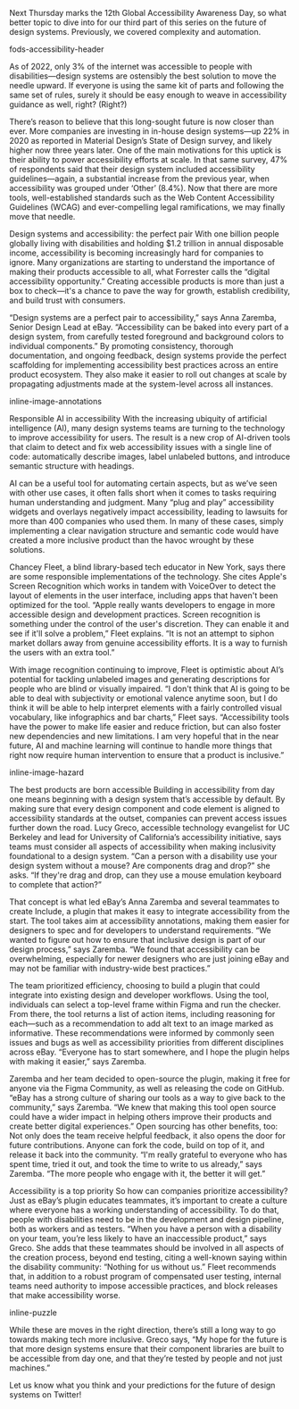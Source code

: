 Next Thursday marks the 12th Global Accessibility Awareness Day, so what better topic to dive into for our third part of this series on the future of design systems. Previously, we covered complexity and automation.

fods-accessibility-header

As of 2022, only 3% of the internet was accessible to people with disabilities—design systems are ostensibly the best solution to move the needle upward. If everyone is using the same kit of parts and following the same set of rules, surely it should be easy enough to weave in accessibility guidance as well, right? (Right?)

There’s reason to believe that this long-sought future is now closer than ever. More companies are investing in in-house design systems—up 22% in 2020 as reported in Material Design’s State of Design survey, and likely higher now three years later. One of the main motivations for this uptick is their ability to power accessibility efforts at scale. In that same survey, 47% of respondents said that their design system included accessibility guidelines—again, a substantial increase from the previous year, when accessibility was grouped under ‘Other’ (8.4%). Now that there are more tools, well-established standards such as the Web Content Accessibility Guidelines (WCAG) and ever-compelling legal ramifications, we may finally move that needle.

Design systems and accessibility: the perfect pair
With one billion people globally living with disabilities and holding $1.2 trillion in annual disposable income, accessibility is becoming increasingly hard for companies to ignore. Many organizations are starting to understand the importance of making their products accessible to all, what Forrester calls the “digital accessibility opportunity.” Creating accessible products is more than just a box to check—it's a chance to pave the way for growth, establish credibility, and build trust with consumers.

“Design systems are a perfect pair to accessibility,” says Anna Zaremba, Senior Design Lead at eBay. “Accessibility can be baked into every part of a design system, from carefully tested foreground and background colors to individual components.” By promoting consistency, thorough documentation, and ongoing feedback, design systems provide the perfect scaffolding for implementing accessibility best practices across an entire product ecosystem. They also make it easier to roll out changes at scale by propagating adjustments made at the system-level across all instances.

inline-image-annotations

Responsible AI in accessibility
With the increasing ubiquity of artificial intelligence (AI), many design systems teams are turning to the technology to improve accessibility for users. The result is a new crop of AI-driven tools that claim to detect and fix web accessibility issues with a single line of code: automatically describe images, label unlabeled buttons, and introduce semantic structure with headings.

AI can be a useful tool for automating certain aspects, but as we’ve seen with other use cases, it often falls short when it comes to tasks requiring human understanding and judgment. Many “plug and play” accessibility widgets and overlays negatively impact accessibility, leading to lawsuits for more than 400 companies who used them. In many of these cases, simply implementing a clear navigation structure and semantic code would have created a more inclusive product than the havoc wrought by these solutions.

Chancey Fleet, a blind library-based tech educator in New York, says there are some responsible implementations of the technology. She cites Apple's Screen Recognition which works in tandem with VoiceOver to detect the layout of elements in the user interface, including apps that haven't been optimized for the tool. “Apple really wants developers to engage in more accessible design and development practices. Screen recognition is something under the control of the user's discretion. They can enable it and see if it'll solve a problem,” Fleet explains. “It is not an attempt to siphon market dollars away from genuine accessibility efforts. It is a way to furnish the users with an extra tool.”

With image recognition continuing to improve, Fleet is optimistic about AI’s potential for tackling unlabeled images and generating descriptions for people who are blind or visually impaired. “I don't think that AI is going to be able to deal with subjectivity or emotional valence anytime soon, but I do think it will be able to help interpret elements with a fairly controlled visual vocabulary, like infographics and bar charts,” Fleet says. “Accessibility tools have the power to make life easier and reduce friction, but can also foster new dependencies and new limitations. I am very hopeful that in the near future, AI and machine learning will continue to handle more things that right now require human intervention to ensure that a product is inclusive.”

inline-image-hazard

The best products are born accessible
Building in accessibility from day one means beginning with a design system that’s accessible by default. By making sure that every design component and code element is aligned to accessibility standards at the outset, companies can prevent access issues further down the road. Lucy Greco, accessible technology evangelist for UC Berkeley and lead for University of California’s accessibility initiative, says teams must consider all aspects of accessibility when making inclusivity foundational to a design system. “Can a person with a disability use your design system without a mouse? Are components drag and drop?” she asks. “If they're drag and drop, can they use a mouse emulation keyboard to complete that action?”

That concept is what led eBay’s Anna Zaremba and several teammates to create Include, a plugin that makes it easy to integrate accessibility from the start. The tool takes aim at accessibility annotations, making them easier for designers to spec and for developers to understand requirements. “We wanted to figure out how to ensure that inclusive design is part of our design process,” says Zaremba. “We found that accessibility can be overwhelming, especially for newer designers who are just joining eBay and may not be familiar with industry-wide best practices.”

The team prioritized efficiency, choosing to build a plugin that could integrate into existing design and developer workflows. Using the tool, individuals can select a top-level frame within Figma and run the checker. From there, the tool returns a list of action items, including reasoning for each—such as a recommendation to add alt text to an image marked as informative. These recommendations were informed by commonly seen issues and bugs as well as accessibility priorities from different disciplines across eBay. “Everyone has to start somewhere, and I hope the plugin helps with making it easier,” says Zaremba.

Zaremba and her team decided to open-source the plugin, making it free for anyone via the Figma Community, as well as releasing the code on GitHub. “eBay has a strong culture of sharing our tools as a way to give back to the community,” says Zaremba. “We knew that making this tool open source could have a wider impact in helping others improve their products and create better digital experiences.” Open sourcing has other benefits, too: Not only does the team receive helpful feedback, it also opens the door for future contributions. Anyone can fork the code, build on top of it, and release it back into the community. “I'm really grateful to everyone who has spent time, tried it out, and took the time to write to us already,” says Zaremba. “The more people who engage with it, the better it will get.”

Accessibility is a top priority
So how can companies prioritize accessibility? Just as eBay’s plugin educates teammates, it’s important to create a culture where everyone has a working understanding of accessibility. To do that, people with disabilities need to be in the development and design pipeline, both as workers and as testers. “When you have a person with a disability on your team, you’re less likely to have an inaccessible product,” says Greco. She adds that these teammates should be involved in all aspects of the creation process, beyond end testing, citing a well-known saying within the disability community: “Nothing for us without us.” Fleet recommends that, in addition to a robust program of compensated user testing, internal teams need authority to impose accessible practices, and block releases that make accessibility worse.

inline-puzzle

While these are moves in the right direction, there’s still a long way to go towards making tech more inclusive. Greco says, “My hope for the future is that more design systems ensure that their component libraries are built to be accessible from day one, and that they’re tested by people and not just machines.”

Let us know what you think and your predictions for the future of design systems on Twitter!
